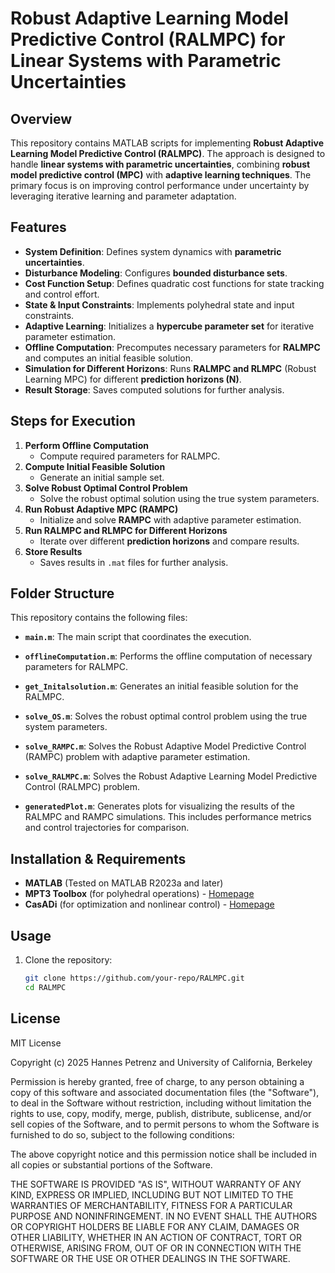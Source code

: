 # Robust Adaptive Learning Model Predictive Control (RALMPC) for Linear Systems with Parametric Uncertainties

## Overview
This repository contains MATLAB scripts for implementing **Robust Adaptive Learning Model Predictive Control (RALMPC)**. The approach is designed to handle **linear systems with parametric uncertainties**, combining **robust model predictive control (MPC)** with **adaptive learning techniques**. The primary focus is on improving control performance under uncertainty by leveraging iterative learning and parameter adaptation.

## Features
- **System Definition**: Defines system dynamics with **parametric uncertainties**.
- **Disturbance Modeling**: Configures **bounded disturbance sets**.
- **Cost Function Setup**: Defines quadratic cost functions for state tracking and control effort.
- **State & Input Constraints**: Implements polyhedral state and input constraints.
- **Adaptive Learning**: Initializes a **hypercube parameter set** for iterative parameter estimation.
- **Offline Computation**: Precomputes necessary parameters for **RALMPC** and computes an initial feasible solution.
- **Simulation for Different Horizons**: Runs **RALMPC and RLMPC** (Robust Learning MPC) for different **prediction horizons (N)**.
- **Result Storage**: Saves computed solutions for further analysis.

## Steps for Execution
1. **Perform Offline Computation**
   - Compute required parameters for RALMPC.
2. **Compute Initial Feasible Solution**
   - Generate an initial sample set.
3. **Solve Robust Optimal Control Problem**
   - Solve the robust optimal solution using the true system parameters.
4. **Run Robust Adaptive MPC (RAMPC)**
   - Initialize and solve **RAMPC** with adaptive parameter estimation.
5. **Run RALMPC and RLMPC for Different Horizons**
   - Iterate over different **prediction horizons** and compare results.
6. **Store Results**
   - Saves results in `.mat` files for further analysis.
## Folder Structure
This repository contains the following files:

- **`main.m`**: The main script that coordinates the execution.

- **`offlineComputation.m`**: Performs the offline computation of necessary parameters for RALMPC.

- **`get_Initalsolution.m`**: Generates an initial feasible solution for the RALMPC.

- **`solve_OS.m`**: Solves the robust optimal control problem using the true system parameters.

- **`solve_RAMPC.m`**: Solves the Robust Adaptive Model Predictive Control (RAMPC) problem with adaptive parameter estimation.

- **`solve_RALMPC.m`**: Solves the Robust Adaptive Learning Model Predictive Control (RALMPC) problem.

- **`generatedPlot.m`**: Generates plots for visualizing the results of the RALMPC and RAMPC simulations. This includes performance metrics and control trajectories for comparison.
  
## Installation & Requirements
- **MATLAB** (Tested on MATLAB R2023a and later)
- **MPT3 Toolbox** (for polyhedral operations) - [Homepage](https://www.mpt3.org/)
- **CasADi** (for optimization and nonlinear control) - [Homepage](https://web.casadi.org/)

## Usage
1. Clone the repository:
   ```bash
   git clone https://github.com/your-repo/RALMPC.git
   cd RALMPC

## License

MIT License

Copyright (c) 2025 Hannes Petrenz and University of California, Berkeley

Permission is hereby granted, free of charge, to any person obtaining a copy
of this software and associated documentation files (the "Software"), to deal
in the Software without restriction, including without limitation the rights
to use, copy, modify, merge, publish, distribute, sublicense, and/or sell
copies of the Software, and to permit persons to whom the Software is
furnished to do so, subject to the following conditions:

The above copyright notice and this permission notice shall be included in all
copies or substantial portions of the Software.

THE SOFTWARE IS PROVIDED "AS IS", WITHOUT WARRANTY OF ANY KIND, EXPRESS OR
IMPLIED, INCLUDING BUT NOT LIMITED TO THE WARRANTIES OF MERCHANTABILITY,
FITNESS FOR A PARTICULAR PURPOSE AND NONINFRINGEMENT. IN NO EVENT SHALL THE
AUTHORS OR COPYRIGHT HOLDERS BE LIABLE FOR ANY CLAIM, DAMAGES OR OTHER
LIABILITY, WHETHER IN AN ACTION OF CONTRACT, TORT OR OTHERWISE, ARISING FROM,
OUT OF OR IN CONNECTION WITH THE SOFTWARE OR THE USE OR OTHER DEALINGS IN THE
SOFTWARE.
